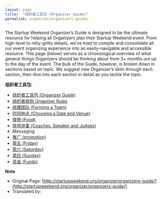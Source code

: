 ```yaml
---
layout: page
title:  "组织者工具包 (Organizer Guide)"
permalink: organizer/organizers-guide/
---
```


The Startup Weekend Organizer’s Guide is designed to be the ultimate resource for helping all Organizers plan their Startup Weekend event. From high-level to nitty-gritty details, we’ve tried to compile and consolidate all our event organizing experience into an easily-navigable and accessible resource. This page (below) serves as a chronological overview of what general things Organizers should be thinking about from 3+ months out up to the day of the event. The bulk of the Guide, however, is broken down in sections based on topic. We suggest new Organizer’s skim through each section, then dive into each section in detail as you tackle the topic.

__组织者工具包:__

* [组织者工具包 (Organizer Guide)](/organizer/organizers-guide/)
* [组织者规则 Organizer Rules](/organizer/rules/)
* [组建团队 (Forming a Team)](/organizer/organizers-guide/forming-a-team/)
* [时间地点 (Choosing a Date and Venue)](/organizer/organizers-guide/date-and-venue/)
* [食物 (Food)](/organizer/organizer/organizers-guide/food/)
* [导师评委 (Coaches, Speaker and Judges)](/organizer/organizers-guide/mentors-speaker-and-judges/)
* Messaging
* [推广 (promotion)](/organizer/organizers-guide/promotion/)
* [周五 (Friday)](/organizer/organizers-guide/friday/)
* [周六 (Saturday)](/organizer/organizers-guide/saturday/)
* [周日 (Sunday)](/organizer/organizers-guide/sunday/)
* [资金 (Funds)](/organizer/organizers-guide/receiving-transferring-funds/)

**Note**

* Original Page: [http://startupweekend.org/organizer/organizers-guide/](http://startupweekend.org/organizer/organizers-guide/)
* Translated by: 